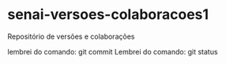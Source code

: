 # senai-versoes-colaboracoes1

Repositório de versões e colaborações

lembrei do comando: git commit
Lembrei do comando: git status
